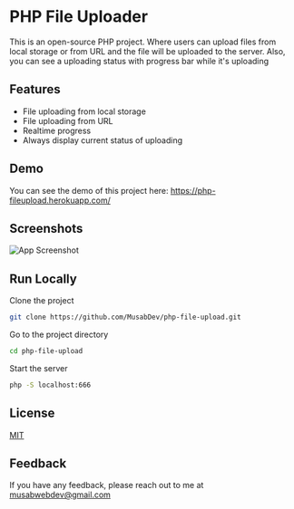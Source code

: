 
# PHP File Uploader

This is an open-source PHP project. Where users can upload files from local storage or from URL and the file will be uploaded to the server. Also, you can see a uploading status with progress bar while it's uploading

## Features

- File uploading from local storage
- File uploading from URL
- Realtime progress
- Always display current status of uploading


## Demo

You can see the demo of this project here: https://php-fileupload.herokuapp.com/
## Screenshots

![App Screenshot](https://i.ibb.co/1Jr5gLY/image.png)


## Run Locally

Clone the project

```bash
git clone https://github.com/MusabDev/php-file-upload.git
```

Go to the project directory

```bash
cd php-file-upload
```

Start the server

```bash
php -S localhost:666
```
## License

[MIT](https://choosealicense.com/licenses/mit/)


## Feedback

If you have any feedback, please reach out to me at musabwebdev@gmail.com

